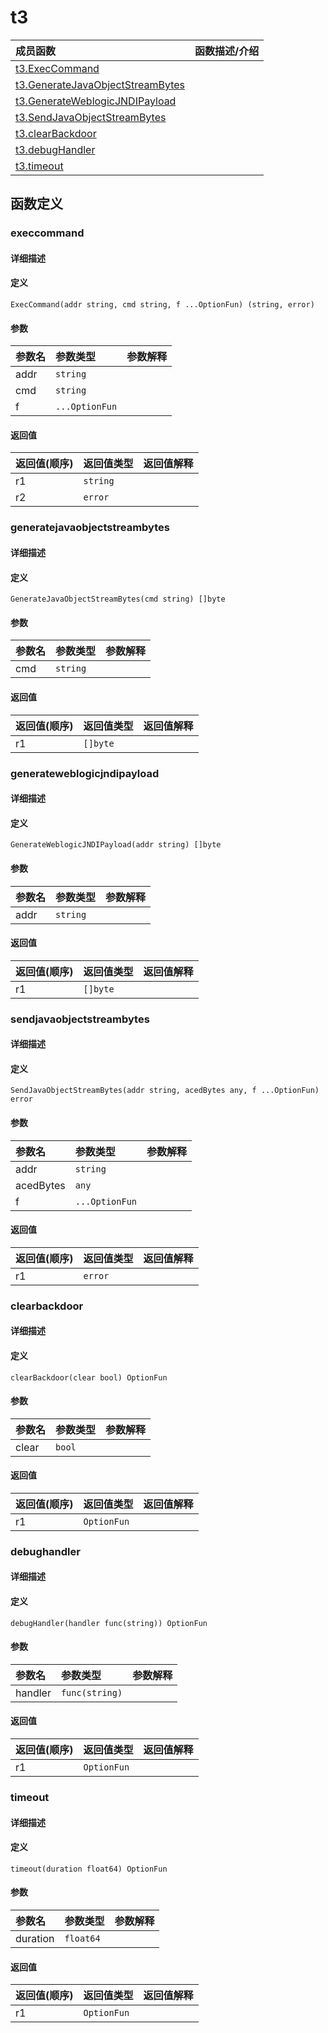 # t3

|成员函数|函数描述/介绍|
|:------|:--------|
| [t3.ExecCommand](#execcommand) ||
| [t3.GenerateJavaObjectStreamBytes](#generatejavaobjectstreambytes) ||
| [t3.GenerateWeblogicJNDIPayload](#generateweblogicjndipayload) ||
| [t3.SendJavaObjectStreamBytes](#sendjavaobjectstreambytes) ||
| [t3.clearBackdoor](#clearbackdoor) ||
| [t3.debugHandler](#debughandler) ||
| [t3.timeout](#timeout) ||


## 函数定义
### execcommand

#### 详细描述


#### 定义

`ExecCommand(addr string, cmd string, f ...OptionFun) (string, error)`

#### 参数
|参数名|参数类型|参数解释|
|:-----------|:---------- |:-----------|
| addr | `string` |   |
| cmd | `string` |   |
| f | `...OptionFun` |   |

#### 返回值
|返回值(顺序)|返回值类型|返回值解释|
|:-----------|:---------- |:-----------|
| r1 | `string` |   |
| r2 | `error` |   |


### generatejavaobjectstreambytes

#### 详细描述


#### 定义

`GenerateJavaObjectStreamBytes(cmd string) []byte`

#### 参数
|参数名|参数类型|参数解释|
|:-----------|:---------- |:-----------|
| cmd | `string` |   |

#### 返回值
|返回值(顺序)|返回值类型|返回值解释|
|:-----------|:---------- |:-----------|
| r1 | `[]byte` |   |


### generateweblogicjndipayload

#### 详细描述


#### 定义

`GenerateWeblogicJNDIPayload(addr string) []byte`

#### 参数
|参数名|参数类型|参数解释|
|:-----------|:---------- |:-----------|
| addr | `string` |   |

#### 返回值
|返回值(顺序)|返回值类型|返回值解释|
|:-----------|:---------- |:-----------|
| r1 | `[]byte` |   |


### sendjavaobjectstreambytes

#### 详细描述


#### 定义

`SendJavaObjectStreamBytes(addr string, acedBytes any, f ...OptionFun) error`

#### 参数
|参数名|参数类型|参数解释|
|:-----------|:---------- |:-----------|
| addr | `string` |   |
| acedBytes | `any` |   |
| f | `...OptionFun` |   |

#### 返回值
|返回值(顺序)|返回值类型|返回值解释|
|:-----------|:---------- |:-----------|
| r1 | `error` |   |


### clearbackdoor

#### 详细描述


#### 定义

`clearBackdoor(clear bool) OptionFun`

#### 参数
|参数名|参数类型|参数解释|
|:-----------|:---------- |:-----------|
| clear | `bool` |   |

#### 返回值
|返回值(顺序)|返回值类型|返回值解释|
|:-----------|:---------- |:-----------|
| r1 | `OptionFun` |   |


### debughandler

#### 详细描述


#### 定义

`debugHandler(handler func(string)) OptionFun`

#### 参数
|参数名|参数类型|参数解释|
|:-----------|:---------- |:-----------|
| handler | `func(string)` |   |

#### 返回值
|返回值(顺序)|返回值类型|返回值解释|
|:-----------|:---------- |:-----------|
| r1 | `OptionFun` |   |


### timeout

#### 详细描述


#### 定义

`timeout(duration float64) OptionFun`

#### 参数
|参数名|参数类型|参数解释|
|:-----------|:---------- |:-----------|
| duration | `float64` |   |

#### 返回值
|返回值(顺序)|返回值类型|返回值解释|
|:-----------|:---------- |:-----------|
| r1 | `OptionFun` |   |


